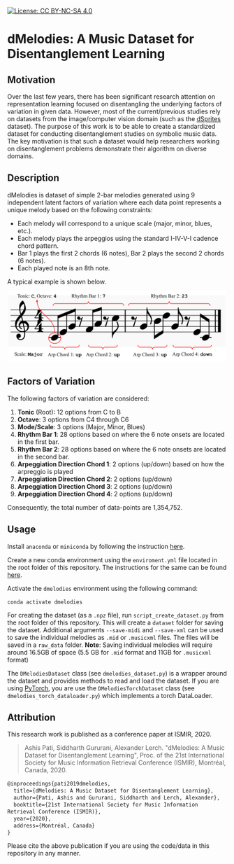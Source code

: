 [![License: CC BY-NC-SA 4.0](https://img.shields.io/badge/License-CC%20BY--NC--SA%204.0-ff69b4.svg)](http://creativecommons.org/licenses/by-nc-sa/4.0/)

# dMelodies: A Music Dataset for Disentanglement Learning

## Motivation
Over the last few years, there has been significant research attention on representation learning focused on disentangling the underlying factors of variation in given data. However, most of the current/previous studies rely on datasets from the image/computer vision domain (such as the [dSprites](https://github.com/deepmind/dsprites-dataset) dataset).
The purpose of this work is to be able to create a standardized dataset for conducting disentanglement studies on symbolic music data. The key motivation is that such a dataset would help researchers working on disentanglement problems demonstrate their algorithm on diverse domains. 

## Description
dMelodies is dataset of simple 2-bar melodies generated using 9 independent latent factors of variation where each data point represents a unique melody based on the following constraints:
- Each melody will correspond to a unique scale (major, minor, blues, etc.).
- Each melody plays the arpeggios using the standard I-IV-V-I cadence chord pattern.
- Bar 1 plays the first 2 chords (6 notes), Bar 2 plays the second 2 chords (6 notes).
- Each played note is an 8th note. 
 
A typical example is shown below. 
<p align="center">
    <img src=figs/dataset_example.svg width=500px alt="Example melody from the dataset"><br>
</p>


## Factors of Variation
The following factors of variation are considered: 
1. **Tonic** (Root): 12 options from C to B 
2. **Octave**: 3 options from C4 through C6
3. **Mode/Scale**: 3 options (Major, Minor, Blues) 
4. **Rhythm Bar 1**: 28 options based on where the 6 note onsets are located in the first bar.
5. **Rhythm Bar 2**: 28 options based on where the 6 note onsets are located in the second bar. 
6. **Arpeggiation Direction Chord 1**: 2 options (up/down) based on how the arpreggio is played
7. **Arpeggiation Direction Chord 2**: 2 options (up/down) 
8. **Arpeggiation Direction Chord 3**: 2 options (up/down)
9. **Arpeggiation Direction Chord 4**: 2 options (up/down)

Consequently, the total number of data-points are 1,354,752.

## Usage
Install `anaconda` or `miniconda` by following the instruction [here](https://docs.conda.io/projects/conda/en/latest/user-guide/install/).

Create a new conda environment using the `enviroment.yml` file located in the root folder of this repository. The instructions for the same can be found [here](https://docs.conda.io/projects/conda/en/latest/user-guide/tasks/manage-environments.html#creating-an-environment-from-an-environment-yml-file).

Activate the `dmelodies` environment using the following command:

```
conda activate dmelodies
```

For creating the dataset (as a `.npz` file), run `script_create_dataset.py` from the root folder of this repository. This will create a `dataset` folder for saving the dataset. Additional arguments `--save-midi` and `--save-xml` can be used to save the individual melodies as `.mid` or `.musicxml` files. The files will be saved in a `raw_data` folder. 
**Note**: Saving individual melodies will require around 16.5GB of space (5.5 GB for `.mid` format and 11GB for `.musicxml` format)

The `DMelodiesDataset` class (see `dmelodies_dataset.py`) is a wrapper around the dataset and provides methods to read and load the dataset. If you are using [PyTorch](https://pytorch.org), you are use the `DMelodiesTorchDataset` class (see `dmelodies_torch_dataloader.py`) which implements a torch DataLoader.

## Attribution
This research work is published as a conference paper at ISMIR, 2020.

> Ashis Pati, Siddharth Gururani, Alexander Lerch. "dMelodies: A Music Dataset for Disentanglement Learning", Proc. of the 21st International Society for Music Information Retrieval Conference (ISMIR), Montréal, Canada, 2020.

```
@inproceedings{pati2019dmelodies,
  title={dMelodies: A Music Dataset for Disentanglement Learning},
  author={Pati, Ashis and Gururani, Siddharth and Lerch, Alexander},
  booktitle={21st International Society for Music Information Retrieval Conference (ISMIR)},
  year={2020},
  address={Montréal, Canada}
}
```
Please cite the above publication if you are using the code/data in this repository in any manner.
